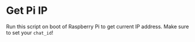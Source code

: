 Get Pi IP
=========

Run this script on boot of Raspberry Pi to get current IP address.
Make sure to set your `chat_id`!
